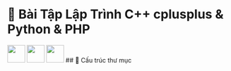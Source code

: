 # 🧠 Bài Tập Lập Trình C++ cplusplus & Python & PHP
<img src="https://cdn.jsdelivr.net/gh/devicons/devicon/icons/cplusplus/cplusplus-original.svg" width="40" />
<img src="https://cdn.jsdelivr.net/gh/devicons/devicon/icons/python/python-original.svg" width="40" />
<img src="https://cdn.jsdelivr.net/gh/devicons/devicon/icons/php/php-original.svg" width="40" />
## 📂 Cấu trúc thư mục
